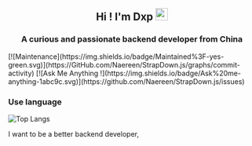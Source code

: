 <p align="center">
<h2 height="200px" align="center">Hi ! I'm Dxp <img src="https://cdn.jsdelivr.net/gh/MaleWeb/picture/images/techblog/hi.gif" width="25"></h2> 
<h3 align="center">A curious and passionate backend developer from China</h3>
</p>
[![Maintenance](https://img.shields.io/badge/Maintained%3F-yes-green.svg)](https://GitHub.com/Naereen/StrapDown.js/graphs/commit-activity)
[![Ask Me Anything !](https://img.shields.io/badge/Ask%20me-anything-1abc9c.svg)](https://github.com/Naereen/StrapDown.js/issues)

### Use language 
![Top Langs](https://github-readme-stats.vercel.app/api/top-langs/?username=dwhdxp&size_weight=0.5&count_weight=0.5)

I want to be a better backend developer, 
<!--
**dwhdxp/dwhdxp** is a ✨ _special_ ✨ repository because its `README.md` (this file) appears on your GitHub profile.

Here are some ideas to get you started:

- 🔭 I’m currently working on ...
- 🌱 I’m currently learning ...
- 👯 I’m looking to collaborate on ...
- 🤔 I’m looking for help with ...
- 💬 Ask me about ...
- 📫 How to reach me: ...
- 😄 Pronouns: ...
- ⚡ Fun fact: ...
-->
